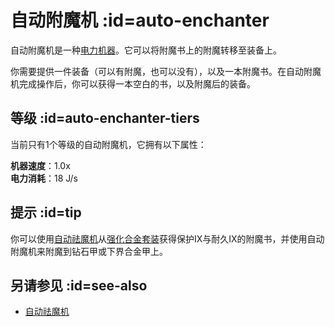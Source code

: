 # 自动附魔机 :id=auto-enchanter

自动附魔机是一种[电力机器](/Electric-Machines#machines)。它可以将附魔书上的附魔转移至装备上。

你需要提供一件装备（可以有附魔，也可以没有），以及一本附魔书。在自动附魔机完成操作后，你可以获得一本空白的书，以及附魔后的装备。

## 等级 :id=auto-enchanter-tiers

当前只有1个等级的自动附魔机，它拥有以下属性： 

**机器速度**：1.0x  
**电力消耗**：18 J/s  

## 提示 :id=tip

你可以使用[自动祛魔机](/Auto-Disenchanter)从[强化合金套装](/Armor#reinforced-armor-set)获得保护IX与耐久IX的附魔书，并使用自动附魔机来附魔到钻石甲或下界合金甲上。

## 另请参见 :id=see-also

- [自动祛魔机](/Auto-Disenchanter)
